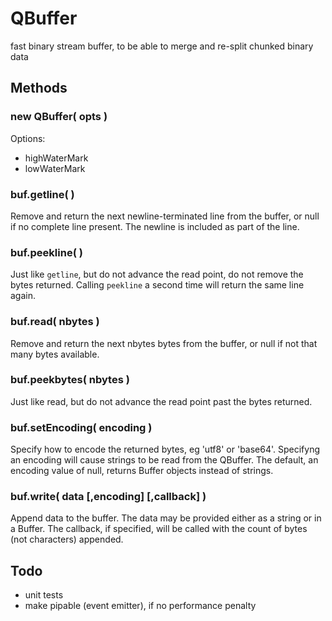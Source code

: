 QBuffer
=======

fast binary stream buffer, to be able to merge and re-split chunked binary data


Methods
-------

### new QBuffer( opts )

Options:
- highWaterMark
- lowWaterMark

### buf.getline( )

Remove and return the next newline-terminated line from the buffer, or null if
no complete line present.  The newline is included as part of the line.

### buf.peekline( )

Just like `getline`, but do not advance the read point, do not remove the bytes
returned.  Calling `peekline` a second time will return the same line again.

### buf.read( nbytes )

Remove and return the next nbytes bytes from the buffer, or null if not that
many bytes available.

### buf.peekbytes( nbytes )

Just like read, but do not advance the read point past the bytes returned.

### buf.setEncoding( encoding )

Specify how to encode the returned bytes, eg 'utf8' or 'base64'.  Specifyng an
encoding will cause strings to be read from the QBuffer.  The default, an
encoding value of null, returns Buffer objects instead of strings.

### buf.write( data [,encoding] [,callback] )

Append data to the buffer.  The data may be provided either as a string or in a
Buffer.  The callback, if specified, will be called with the count of bytes
(not characters) appended.


Todo
----

- unit tests
- make pipable (event emitter), if no performance penalty
